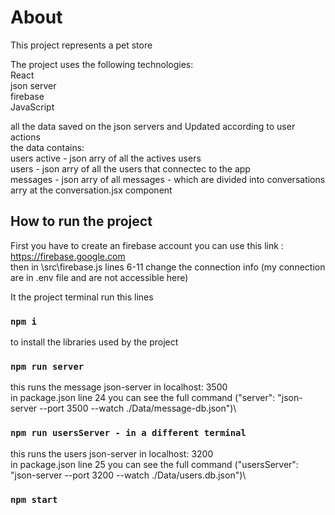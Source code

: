 ﻿# About
This project represents a pet store

The project uses the following technologies:\
React\
json server\
firebase\
JavaScript

all the data saved on the json servers and Updated according to user actions\
the data contains:\
users active - json arry of all the actives users\
users - json arry of all the users that connectec to the app\
messages - json arry of all messages - which are divided into conversations arry at the conversation.jsx component


## How to run the project

First you have to create an firebase account you can use this link : https://firebase.google.com \
then in \src\firebase.js lines 6-11 change the connection info (my connection are in .env file and are not accessible here)

It the project terminal run this lines
### `npm i`
to install the libraries used by the project

### `npm run server`
this runs the message json-server in localhost: 3500 \
in package.json line 24 you can see the full command ("server": "json-server --port 3500 --watch ./Data/message-db.json")\

### `npm run usersServer - in a different terminal`
this runs the users json-server in localhost: 3200 \
in package.json line 25 you can see the full command ("usersServer": "json-server --port 3200 --watch ./Data/users.db.json")\

### `npm start`

